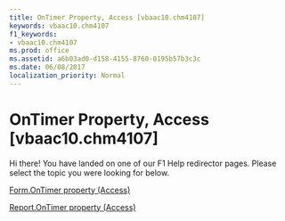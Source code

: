```yaml
---
title: OnTimer Property, Access [vbaac10.chm4107]
keywords: vbaac10.chm4107
f1_keywords:
- vbaac10.chm4107
ms.prod: office
ms.assetid: a6b03ad0-d158-4155-8760-0195b57b3c3c
ms.date: 06/08/2017
localization_priority: Normal
---
```



# OnTimer Property, Access [vbaac10.chm4107]

Hi there! You have landed on one of our F1 Help redirector pages. Please select the topic you were looking for below.

[Form.OnTimer property (Access)](http://msdn.microsoft.com/library/a7df5020-5163-967b-b59a-0fd8f6fe7a54%28Office.15%29.aspx)

[Report.OnTimer property (Access)](http://msdn.microsoft.com/library/ef7ac956-ffa4-da79-0d39-9c505409b4af%28Office.15%29.aspx)


